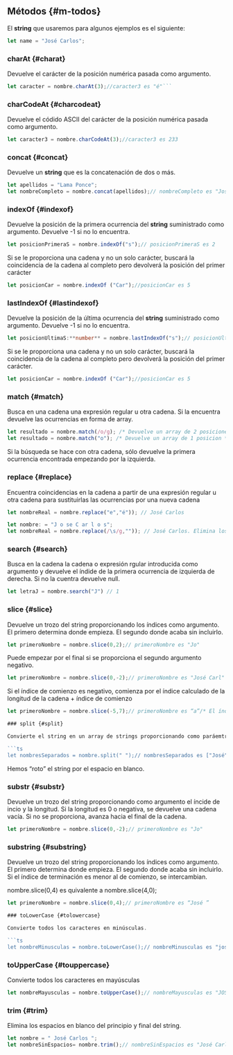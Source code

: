 ## Métodos {#m-todos}

El **string** que usaremos para algunos ejemplos es el siguiente:

```ts
let name = "José Carlos";
```

### charAt {#charat}

Devuelve el carácter de la posición numérica pasada como argumento.

```ts
let caracter = nombre.charAt(3);//caracter3 es "é"```
```

### charCodeAt {#charcodeat}

Devuelve el códido ASCII del carácter de la posición numérica pasada como argumento.

```ts
let caracter3 = nombre.charCodeAt(3);//caracter3 es 233
```

### concat {#concat}

Devuelve un **string** que es la concatenación de dos o más.

```ts
let apellidos = "Lama Ponce";
let nombreCompleto = nombre.concat(apellidos);// nombreCompleto es "José Carlos Lama Ponce"
```

### indexOf {#indexof}

Devuelve la posición de la primera ocurrencia del **string** suministrado como argumento. Devuelve -1 si no lo encuentra.
```ts
let posicionPrimeraS = nombre.indexOf("s");// posicionPrimeraS es 2
```

Si se le proporciona una cadena y no un solo carácter, buscará la coincidencia de la cadena al completo pero devolverá la posición del primer carácter

```ts
let posicionCar = nombre.indexOf ("Car");//posicionCar es 5
```

### lastIndexOf {#lastindexof}

Devuelve la posición de la última ocurrencia del **string** suministrado como argumento. Devuelve -1 si no lo encuentra.

```ts
let posicionUltimaS:**number** = nombre.lastIndexOf("s");// posicionUltimaS es 10
```

Si se le proporciona una cadena y no un solo carácter, buscará la coincidencia de la cadena al completo pero devolverá la posición del primer carácter.

```ts
let posicionCar = nombre.indexOf ("Car");//posicionCar es 5
```

### match {#match}

Busca en una cadena una expresión regular u otra cadena. Si la encuentra devuelve las ocurrencias en forma de array.

```ts
let resultado = nombre.match(/o/g); /* Devuelve un array de 2 posiciones */
let resultado = nombre.match("o"); /* Devuelve un array de 1 posicion */
```

Si la búsqueda se hace con otra cadena, sólo devuelve la primera ocurrencia encontrada empezando por la izquierda.

### replace {#replace}

Encuentra coincidencias en la cadena a partir de una expresión regular u otra cadena para sustituirlas las ocurrencias por una nueva cadena

```ts
let nombreReal = nombre.replace("e","é")); // José Carlos

let nombre: = "J o se C ar l o s";
let nombreReal = nombre.replace(/\s/g,"")); // José Carlos. Elimina los espacios
```

### search {#search}

Busca en la cadena la cadena o expresión rgular introducida como argumento y devuelve el índide de la primera ocurrencia de izquierda de derecha. Si no la cuentra devuelve null.

```ts
let letraJ = nombre.search("J") // 1
```

### slice {#slice}

Devuelve un trozo del string proporcionando los índices como argumento. El primero determina donde empieza. El segundo donde acaba sin incluirlo.

```ts
let primeroNombre = nombre.slice(0,2);// primeroNombre es "Jo"
```

Puede empezar por el final si se proporciona el segundo argumento negativo.

```ts
let primeroNombre = nombre.slice(0,-2);// primeroNombre es "José Carl"
```

Si el índice de comienzo es negativo, comienza por el índice calculado de la longitud de la cadena + índice de comienzo

```ts
let primeroNombre = nombre.slice(-5,7);// primeroNombre es “a”/* El índice de comienzo es -5\. Sumamos la longitud que es 11 y resultaría 6\. Es equivalente a nombre.slice(6,7); */

### split {#split}

Convierte el string en un array de strings proporcionando como paráemtro el carácter separador.

```ts
let nombresSeparados = nombre.split(" ");// nombresSeparados es ["José","Carlos”]
```

Hemos “roto” el string por el espacio en blanco.

### substr {#substr}

Devuelve un trozo del string proporcionando como argumento el íncide de incio y la longitud. Si la longitud es 0 o negativa, se devuelve una cadena vacía. Si no se proporciona, avanza hacia el final de la cadena.

```ts
let primeroNombre = nombre.slice(0,-2);// primeroNombre es "Jo"
```

### substring {#substring}

Devuelve un trozo del string proporcionando los índices como argumento. El primero determina donde empieza. El segundo donde acaba sin incluirlo. Si el índice de terminación es menor al de comienzo, se intercambian.

nombre.slice(0,4) es quivalente a nombre.slice(4,0);

```ts
let primeroNombre = nombre.slice(0,4);// primeroNombre es “José ”

### toLowerCase {#tolowercase}

Convierte todos los caracteres en minúsculas.

```ts
let nombreMinusculas = nombre.toLowerCase();// nombreMinusculas es "josé carlos"
```

### toUpperCase {#touppercase}

Convierte todos los caracteres en mayúsculas

```ts
let nombreMayusculas = nombre.toUpperCase();// nombreMayusculas es "JOSÉ CARLOS"
```

### trim {#trim}

Elimina los espacios en blanco del principio y final del string.

```ts
let nombre = " José Carlos ";
let nombreSinEspacios= nombre.trim();// nombreSinEspacios es "José Carlos"
```

